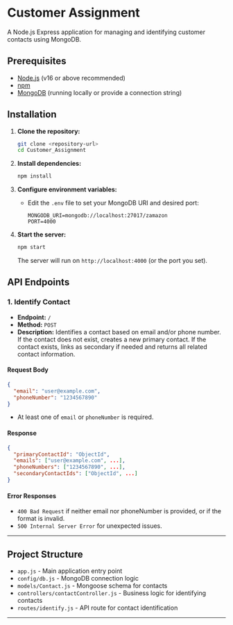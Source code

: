 # Customer Assignment

A Node.js Express application for managing and identifying customer contacts using MongoDB.

## Prerequisites

- [Node.js](https://nodejs.org/) (v16 or above recommended)
- [npm](https://www.npmjs.com/)
- [MongoDB](https://www.mongodb.com/) (running locally or provide a connection string)

## Installation

1. **Clone the repository:**
   ```sh
   git clone <repository-url>
   cd Customer_Assignment
   ```

2. **Install dependencies:**
   ```sh
   npm install
   ```

3. **Configure environment variables:**
   - Edit the `.env` file to set your MongoDB URI and desired port:
     ```
     MONGODB_URI=mongodb://localhost:27017/zamazon
     PORT=4000
     ```

4. **Start the server:**
   ```sh
   npm start
   ```
   The server will run on `http://localhost:4000` (or the port you set).

## API Endpoints

### 1. Identify Contact

- **Endpoint:** `/`
- **Method:** `POST`
- **Description:** Identifies a contact based on email and/or phone number. If the contact does not exist, creates a new primary contact. If the contact exists, links as secondary if needed and returns all related contact information.

#### Request Body

```json
{
  "email": "user@example.com",
  "phoneNumber": "1234567890"
}
```
- At least one of `email` or `phoneNumber` is required.

#### Response

```json
{
  "primaryContactId": "ObjectId",
  "emails": ["user@example.com", ...],
  "phoneNumbers": ["1234567890", ...],
  "secondaryContactIds": ["ObjectId", ...]
}
```

#### Error Responses

- `400 Bad Request` if neither email nor phoneNumber is provided, or if the format is invalid.
- `500 Internal Server Error` for unexpected issues.

---

## Project Structure

- `app.js` - Main application entry point
- `config/db.js` - MongoDB connection logic
- `models/Contact.js` - Mongoose schema for contacts
- `controllers/contactController.js` - Business logic for identifying contacts
- `routes/identify.js` - API route for contact identification

---